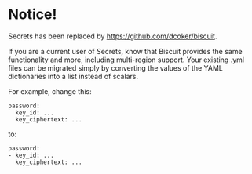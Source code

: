 # Notice!

Secrets has been replaced by https://github.com/dcoker/biscuit.  

If you are a current user of Secrets, know that Biscuit provides the same functionality and more, including multi-region support. Your existing .yml files can be migrated simply by converting the values of the YAML dictionaries into a list instead of scalars. 

For example, change this:

```
password:
  key_id: ...
  key_ciphertext: ...
```

to:

```
password:
- key_id: ...
  key_ciphertext: ...
```
